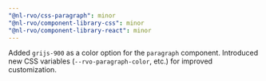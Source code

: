 ```yaml
---
"@nl-rvo/css-paragraph": minor
"@nl-rvo/component-library-css": minor
"@nl-rvo/component-library-react": minor
---
```


Added `grijs-900` as a color option for the `paragraph` component.
Introduced new CSS variables (`--rvo-paragraph-color`, etc.) for improved customization.
